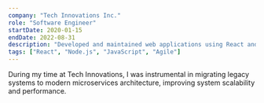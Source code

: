 ```yaml
---
company: "Tech Innovations Inc."
role: "Software Engineer"
startDate: 2020-01-15
endDate: 2022-08-31
description: "Developed and maintained web applications using React and Node.js. Collaborated with cross-functional teams to deliver high-quality software solutions."
tags: ["React", "Node.js", "JavaScript", "Agile"]
---
```


During my time at Tech Innovations, I was instrumental in migrating legacy systems to modern microservices architecture, improving system scalability and performance.
